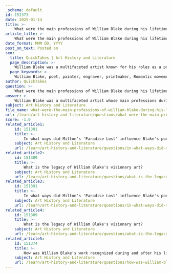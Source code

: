 ```yaml
---
_schema: default
id: 151373
date: 2025-01-14
title: >-
    What were the main professions of William Blake during his lifetime?
article_title: >-
    What were the main professions of William Blake during his lifetime?
date_format: MMM DD, YYYY
post_on_text: Posted on
seo:
  title: QuickTakes | Art History and Literature
  page_description: >-
    William Blake was a multifaceted artist known for his roles as a poet, painter, engraver, and printmaker, significantly influencing the Romantic movement and leaving a lasting legacy in both literature and visual arts.
  page_keywords: >-
    William Blake, poet, painter, engraver, printmaker, Romantic movement, Songs of Innocence, Songs of Experience, artistic legacy, illuminated printing
author: QuickTakes
question: >-
    What were the main professions of William Blake during his lifetime?
answer: >-
    William Blake was a multifaceted artist whose main professions during his lifetime included:\n\n1. **Poet**: Blake is renowned for his poetry, particularly his collections "Songs of Innocence" (1789) and "Songs of Experience" (1794). His poetic works often explore themes of innocence, experience, spirituality, and social critique.\n\n2. **Painter**: Blake was also a visual artist, creating paintings that often featured Biblical imagery, Greek mythology, and literary allusions. His artistic style was unique and experimental, setting him apart from his contemporaries.\n\n3. **Engraver**: After completing his apprenticeship in engraving, Blake worked as an independent engraver. He was known for his relief etching technique, which allowed him to control all aspects of book production, from composing verses to designing illustrations and printing.\n\n4. **Printmaker**: Blake's printmaking was integral to his artistic output. He developed a method of illuminated printing, which combined text and image in a single process, allowing for a distinctive presentation of his works.\n\nBlake's legacy as a poet, painter, and engraver has made him a significant figure in the Romantic movement, influencing both literature and visual arts. His works are characterized by their visionary quality and deep exploration of human experience, making him a pivotal figure in the history of art and literature.
subject: Art History and Literature
file_name: what-were-the-main-professions-of-william-blake-during-his-lifetime.md
url: /learn/art-history-and-literature/questions/what-were-the-main-professions-of-william-blake-during-his-lifetime
score: -1.0
related_article1:
    id: 151391
    title: >-
        In what ways did Milton's 'Paradise Lost' influence Blake's poetry?
    subject: Art History and Literature
    url: /learn/art-history-and-literature/questions/in-what-ways-did-miltons-paradise-lost-influence-blakes-poetry
related_article2:
    id: 151389
    title: >-
        What is the legacy of William Blake's visionary art?
    subject: Art History and Literature
    url: /learn/art-history-and-literature/questions/what-is-the-legacy-of-william-blakes-visionary-art
related_article3:
    id: 151391
    title: >-
        In what ways did Milton's 'Paradise Lost' influence Blake's poetry?
    subject: Art History and Literature
    url: /learn/art-history-and-literature/questions/in-what-ways-did-miltons-paradise-lost-influence-blakes-poetry
related_article4:
    id: 151389
    title: >-
        What is the legacy of William Blake's visionary art?
    subject: Art History and Literature
    url: /learn/art-history-and-literature/questions/what-is-the-legacy-of-william-blakes-visionary-art
related_article5:
    id: 151374
    title: >-
        How was William Blake's work recognized during and after his lifetime?
    subject: Art History and Literature
    url: /learn/art-history-and-literature/questions/how-was-william-blakes-work-recognized-during-and-after-his-lifetime
---
```


&nbsp;